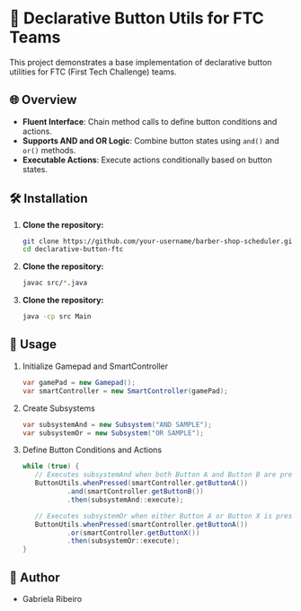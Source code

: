 # 🤖 Declarative Button Utils for FTC Teams

This project demonstrates a base implementation of declarative button utilities for FTC (First Tech Challenge) teams.

## 🌐 Overview 

- **Fluent Interface**: Chain method calls to define button conditions and actions.
- **Supports AND and OR Logic**: Combine button states using `and()` and `or()` methods.
- **Executable Actions**: Execute actions conditionally based on button states.

## 🛠️ Installation

1. **Clone the repository:**
   ```bash
   git clone https://github.com/your-username/barber-shop-scheduler.git
   cd declarative-button-ftc
2. **Clone the repository:**
   ```bash
   javac src/*.java
3. **Clone the repository:**
   ```bash
   java -cp src Main

 ## 📘 Usage

1. Initialize Gamepad and SmartController
   ```java
   var gamePad = new Gamepad();
   var smartController = new SmartController(gamePad);
2. Create Subsystems
   ```java
   var subsystemAnd = new Subsystem("AND SAMPLE");
   var subsystemOr = new Subsystem("OR SAMPLE");

3. Define Button Conditions and Actions
   ```java
   while (true) {
      // Executes subsystemAnd when both Button A and Button B are pressed simultaneously
      ButtonUtils.whenPressed(smartController.getButtonA())
              .and(smartController.getButtonB())
              .then(subsystemAnd::execute);
   
      // Executes subsystemOr when either Button A or Button X is pressed
      ButtonUtils.whenPressed(smartController.getButtonA())
              .or(smartController.getButtonX())
              .then(subsystemOr::execute);
   }

## 👤 Author
- Gabriela Ribeiro

